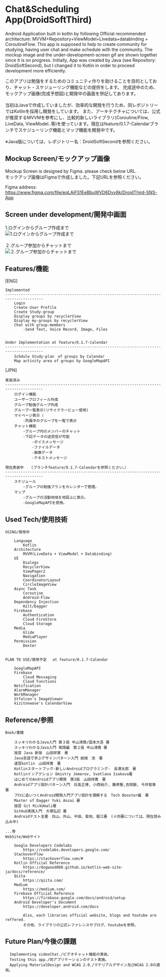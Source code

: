 # Chat&Scheduling App(DroidSoftThird)

Android Application built in kotlin by following Official recommended architecture: MVVM+Repository+ViewModel+Livedata+databinding + CoroutineFlow. This app is supposed to help to create community for studying, having user chat and make schedule with the community. The mockup image and the under-development-screen gif are shown together since it is on progress. Initially, App was created by Java (see Repository: DroidSoftSecond), but I changed it to Kotlin in order to proceed development more efficiently.  

このアプリは勉強をするためのコミュニティ作りを助けることを目的としており、チャット・スケジューリング機能などの提供をします。
完成途中のため、モックアップ画像(完成予想図)と開発中の画面を併記してあります。<br>
<br>
当初はJavaで作成していましたが、効率的な開発を行うため、同レポジトリーではKotlinを採用し開発をしています。
また、アーキテクチャについては、公式が推奨するMVVMを参考にし、比較的新しいライブラリ(Coroutine/Flow, LiveData, ViewModel..等)を使っています。現在はfeature/0.1.7-Calendarブランチでスケジューリング機能とマップ機能を開発中です。<br>
<br>
※Java版については、レポジトリー名：DroidSoftSecondを参照ください。


## Mockup Screen/モックアップ画像

Mockup Screen is designed by Figma. please check below URL.  
モックアップ画像はFigmaで作成しました。下記URLを参照ください。  

Figma address: https://www.figma.com/file/eqLAiFS1EeBbuWVD6Dvy8k/DroidThird-SNS-App

## Screen under development/開発中画面
1.ログインからグループ作成まで<br>
![1.ログインからグループ作成まで](https://github.com/tsemb012/DroidSoftThird/blob/master/app/src/main/res/drawable/_0210702_184057.gif)<br>
<br>
２.グループ参加からチャットまで<br>
![２.グループ参加からチャットまで](https://github.com/tsemb012/DroidSoftThird/blob/master/app/src/main/res/drawable/_0210702_184351.gif)
    
## Features/機能

[ENG]

    Implemented
    ---------------------------------------------------------------------------------------
        Login
        Create User Profile
        Create Study-group 
        Display groups by recyclerView
        Display my-groups by recyclerView
        Chat with group-members
            -Send Text, Voice Record, Image, Files


    Under Implementation at feature/0.1.7-Calendar
    ---------------------------------------------------------------------------------------
        Schdule Study-plan　of groups by Calendar
        Map activity area of groups by GoogleMapAPI  

[JPN]

    実装済み
    ---------------------------------------------------------------------------------------
        ログイン機能
        ユーザープロフィール作成
        グループ勉強グループ作成
        グループ一覧表示(リサイクラービュー使用)
        マイページ表示（
            -所属中のグループを一覧で表示
        チャット機能
            -グループ内のメンバーのチャット
            -下記データの送受信が可能
                -ボイスメッセージ
                -ファイルデータ
                -画像データ
                -テキストメッセージ

    現在実装中　　(ブランチfeature/0.1.7-Calendarを参照ください。）
    ---------------------------------------------------------------------------------------
        スケジュール
            -グループの勉強プランをカレンダーで管理。
        マップ　
            -グループの活動地域を地図上に表示。
            -GoogleMapAPIを使用。
  

## Used Tech/使用技術
    
    USING/使用中

        Language
            Kotlin
        Architecture
            MVVM(LiveData + ViewModel + Databinding)
        UI
            Dialogs
            RecyclerView
            ViewPager2
            Navigation
            CoordinatorLayout
            CircleImageView
        Async Task
            Coroutine
            Android-Flow
        Dependency Injection
            Hilt/Dagger
        Firebase
            Authentication
            Cloud FireStore
            Cloud Storage
        Media
            Glide
            MediaPlayer
        Permission
            Dexter
        
    
    PLAN TO USE/使用予定　 at feature/0.1.7-Calendar

        GoogleMapAPI
        Firebase
            Cloud Messaging
            Cloud Functions
        Notification
        AlarmManager
        WorkManager
        Stfalcon's ImageViewer
        kizitonwose's CalendarView

## Reference/参照

    Book/書籍

        スッキリわかるJava入門 第３版 中山清喬/国本大吾 著
        スッキリわかるJava入門 実践編　第２版 中山清喬 著
        独習 Java 新版　山田祥寛　著
        Java言語で学ぶデザインパターン入門 結城　浩　著
        速習kotlin　山田祥寛　著
        Kotlinスタートブック-新しいAndroidプログラミング-　長澤太郎　著
        Kotlinインアクション Dmistry Jemerov, Svetlana Isakova著
        はじめてのAndroidアプリ開発　第3版　山田祥寛　著
        Androidアプリ設計パターン入門　日高正博, 小西裕介, 藤原聖,吉岡毅, 今井智章 著
        プロに追いつくAndroid開発入門アプリ設計を理解する　Tech Booster編　著
        Master of Dagger Yuki Anzai 著
        独習 Git RickUmali著
        GitHub実践入門　大塚弘記 著　
        Androidテスト全書　白山、外山、平田、菊地、堀江著　(※同著については、現在読み込み中)
                                                                        ...等
    WebSite/Webサイト

        Google Developers Codelabs
            https://codelabs.developers.google.com/
        StackoverFlow
            https://stackoverflow.com/#
        Kotlin Official Reference
            https://dogwood008.github.io/kotlin-web-site-ja/docs/reference/
        Qiita
            https://qiita.com/
        Medium
            https://medium.com/
        Firebase Official Reference
            https://firebase.google.com/docs/android/setup
        Android Developer's Document
            https://developer.android.com/docs
        
            Also, each libraries official website, blogs and Youtube are reffered.
            その他、ライブラリの公式レファレンスやブログ、Youtubeを参照。 

## Future Plan/今後の課題

      Implementing videoChat./ビデオチャット機能の実装。
      Testing this app./同アプリケーションのテスト実施。
      Applying MaterialDesign and WCAG 2.0./マテリアルデザイン及びWCAG 2.0の適用。
